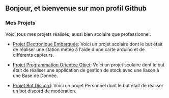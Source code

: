 ## Bonjour, et bienvenue sur mon profil Github

### Mes Projets
Voici tous mes projets réalisés, aussi bien scolaire que professionnel:

* [Projet Electronique Embarquée](https://github.com/SourcierDeVerite/Station_Meteo): 
Voici un projet scolaire dont le but était de réaliser une station météo à l'aide d'une carte arduino et de différents capteurs.

* [Projet Programmation Orientée Objet](https://github.com/SourcierDeVerite/Projet_POO): 
Voici un projet scolaire dont le but était de réaliser une application de gestion de stock avec une liason à une Base de Donnée.

* [Projet Bot Discord](https://github.com/SourcierDeVerite/BotMenu): 
Voici un projet Personnel dont le but était de réaliser un bot discord de modération.
